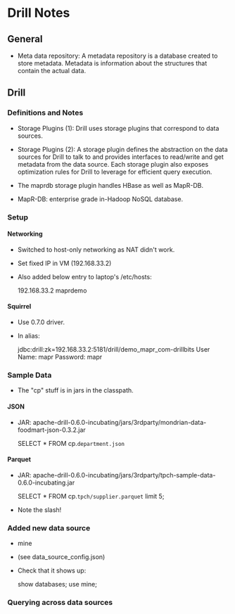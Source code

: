 # Drill Notes

## General
* Meta data repository: A metadata repository is a database created to store metadata. Metadata is information about the structures that contain the actual data.

## Drill
### Definitions and Notes
* Storage Plugins (1): Drill uses storage plugins that correspond to data sources.

* Storage Plugins (2):  A storage plugin defines the abstraction on the data sources for Drill to talk to and provides interfaces to read/write and get metadata from the data source. Each storage plugin also exposes optimization rules for Drill to leverage for efficient query execution.

* The maprdb storage plugin handles HBase as well as MapR-DB.

* MapR-DB: enterprise grade in-Hadoop NoSQL database.


### Setup
#### Networking
* Switched to host-only networking as NAT didn't work.
* Set fixed IP in VM (192.168.33.2)
* Also added below entry to laptop's /etc/hosts:

  192.168.33.2	maprdemo

#### Squirrel
* Use 0.7.0 driver.
* In alias:

  jdbc:drill:zk=192.168.33.2:5181/drill/demo_mapr_com-drillbits
  User Name: mapr
  Password: mapr

### Sample Data
* The "cp" stuff is in jars in the classpath.

#### JSON
* JAR: apache-drill-0.6.0-incubating/jars/3rdparty/mondrian-data-foodmart-json-0.3.2.jar

  SELECT * FROM cp.`department.json`

#### Parquet
* JAR: apache-drill-0.6.0-incubating/jars/3rdparty/tpch-sample-data-0.6.0-incubating.jar

  SELECT * FROM cp.`tpch/supplier.parquet` limit 5;

* Note the slash!

### Added new data source
* mine
* (see data_source_config.json)
* Check that it shows up:

  show databases;
  use mine;


### Querying across data sources
